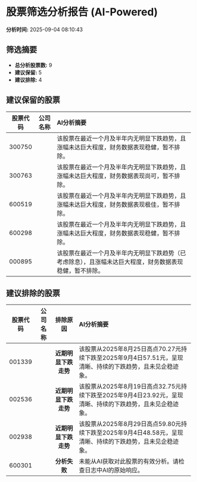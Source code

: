 # 股票筛选分析报告 (AI-Powered)

**分析时间:** 2025-09-04 08:10:43

## 筛选摘要

- **总分析股票数:** 9
- **建议保留:** 5
- **建议排除:** 4

## 建议保留的股票

| 股票代码 | 公司名称 | AI分析摘要 |
|:---:|:---:|:---|
| 300750 |  | 该股票在最近一个月及半年内无明显下跌趋势，且涨幅未达巨大程度，财务数据表现稳健，暂不排除。 |
| 300763 |  | 该股票在最近一个月及半年内无明显下跌趋势，且涨幅未达巨大程度，财务数据表现尚可，暂不排除。 |
| 600519 |  | 该股票在最近一个月及半年内无明显下跌趋势，且涨幅未达巨大程度，财务数据表现极佳，暂不排除。 |
| 600298 |  | 该股票在最近一个月及半年内无明显下跌趋势，且涨幅未达巨大程度，财务数据表现稳健，暂不排除。 |
| 000895 |  | 该股票在最近一个月及半年内无明显下跌趋势（已考虑除息），且涨幅未达巨大程度，财务数据表现稳健，暂不排除。 |

## 建议排除的股票

| 股票代码 | 公司名称 | 排除原因 | AI分析摘要 |
|:---:|:---:|:---:|:---|
| 001339 |  | **近期明显下跌走势** | 该股票从2025年8月25日高点70.27元持续下跌至2025年9月4日57.51元，呈现清晰、持续的下跌趋势，且未见企稳迹象。 |
| 002536 |  | **近期明显下跌走势** | 该股票从2025年8月19日高点32.75元持续下跌至2025年9月4日23.92元，呈现清晰、持续的下跌趋势，且未见企稳迹象。 |
| 002938 |  | **近期明显下跌走势** | 该股票从2025年8月29日高点59.80元持续下跌至2025年9月4日48.58元，呈现清晰、持续的下跌趋势，且未见企稳迹象。 |
| 600301 |  | **分析失败** | 未能从AI获取对此股票的有效分析。请检查日志中AI的原始响应。 |
